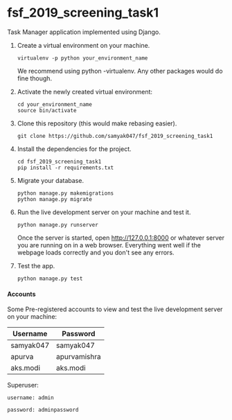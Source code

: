 # fsf_2019_screening_task1
Task Manager application implemented using Django. 

1. Create a virtual environment on your machine. 
    ```
    virtualenv -p python your_environment_name
    ```
    We recommend using python -virtualenv. Any other packages would do fine though.

2. Activate the newly created virtual environment:
    ```
    cd your_environment_name
    source bin/activate
    ```

3. Clone this repository (this would make rebasing easier).
    ```
    git clone https://github.com/samyak047/fsf_2019_screening_task1
    ```
    
4. Install the dependencies for the project.
    ```
    cd fsf_2019_screening_task1
    pip install -r requirements.txt
    ```
5. Migrate your database.
    ```
    python manage.py makemigrations
    python manage.py migrate 
    ``` 

6. Run the live development server on your machine and test it.
    ```
    python manage.py runserver
    ```
 
    Once the server is started, open http://127.0.0.1:8000 or whatever server you are running on in a web browser.
    Everything went well if the webpage loads correctly and you don't see any errors.

7. Test the app.
    ```
    python manage.py test
    ```
#### Accounts

Some Pre-registered accounts to view and test the live development server on your machine:

| **Username**   | **Password** |
| -------------- | ------------ |
| samyak047      | samyak047    |
| apurva         | apurvamishra |
| aks.modi     	 | aks.modi     |

Superuser:

	username: admin
	
	password: adminpassword
 

